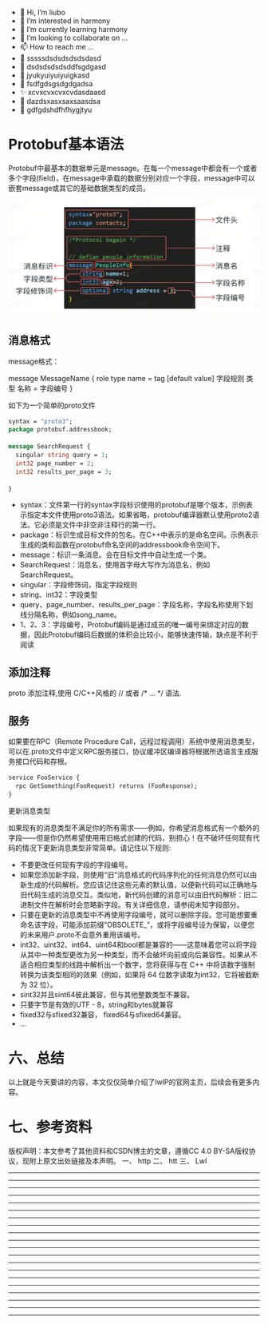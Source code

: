 * 👋 Hi, I’m liubo
* 👀 I’m interested in harmony
* 🌱 I’m currently learning harmony
* 💞️ I’m looking to collaborate on ...
* 📫 How to reach me ...
* 📇 sssssdsdsdsdsdsdasd
* 🎃 dsdsdsdsdsddfsgdgasd
* 🍺 jyukyuiyuiyuigkasd
* 🍥 fsdfgdsgsdgdgadsa
* ✨ xcvxcvxcvxcvdasdaasd
* 🍰 dazdsxasxsaxsaasdsa
* 🚨 gdfgdshdfhfhygjtyu



# Protobuf基本语法

Protobuf中最基本的数据单元是message。在每一个message中都会有一个或者多个字段(field)，在message中承载的数据分别对应一个字段，message中可以嵌套message或其它的基础数据类型的成员。



<img src="../picture/Protobuf.png" alt="字段类型" style="zoom:80%;" />



## 消息格式



message格式：

message MessageName {
    role type name = tag [default value]
    字段规则 类型 名称 = 字段编号
}



如下为一个简单的proto文件

```protobuf
syntax = "proto3";
package protobuf.addressbook;

message SearchRequest {
  singular string query = 1;
  int32 page_number = 2;
  int32 results_per_page = 3;
  
}
```

- syntax：文件第一行的syntax字段标识使用的protobuf是哪个版本，示例表示指定本文件使用proto3语法。如果省略，protobuf编译器默认使用proto2语法。它必须是文件中非空非注释行的第一行。
- package：标识生成目标文件的包名。在C++中表示的是命名空间。示例表示生成的类和函数在protobuf命名空间的addressbook命令空间下。
- message：标识一条消息。会在目标文件中自动生成一个类。
- SearchRequest：消息名，使用首字母大写作为消息名，例如SearchRequest。
- singular：字段修饰词，指定字段规则
- string、int32：字段类型
- query、page_number、results_per_page：字段名称，字段名称使用下划线分隔名称，例如song_name。
- 1、2、3：字段编号，Protobuf编码是通过成员的唯一编号来绑定对应的数据，因此Protobuf编码后数据的体积会比较小，能够快速传输，缺点是不利于阅读










## 添加注释

proto 添加注释,使用 C/C++风格的 // 或者 /* … */ 语法.





## 服务

如果要在RPC（Remote Procedure Call，远程过程调用）系统中使用消息类型，可以在.proto文件中定义RPC服务接口，协议缓冲区编译器将根据所选语言生成服务接口代码和存根。

```protobuf
service FooService {
  rpc GetSomething(FooRequest) returns (FooResponse);
}
```



更新消息类型

如果现有的消息类型不满足你的所有需求——例如，你希望消息格式有一个额外的字段——但是你仍然希望使用用旧格式创建的代码，别担心！在不破坏任何现有代码的情况下更新消息类型非常简单。请记住以下规则:

- 不要更改任何现有字段的字段编号。
- 如果您添加新字段，则使用“旧”消息格式的代码序列化的任何消息仍然可以由新生成的代码解析。您应该记住这些元素的默认值，以便新代码可以正确地与旧代码生成的消息交互。类似地，新代码创建的消息可以由旧代码解析：旧二进制文件在解析时会忽略新字段。有关详细信息，请参阅未知字段部分。
- 只要在更新的消息类型中不再使用字段编号，就可以删除字段。您可能想要重命名该字段，可能添加前缀“OBSOLETE_”，或将字段编号设为保留，以便您的未来用户.proto不会意外重用该编号。
- int32、uint32、int64、uint64和bool都是兼容的——这意味着您可以将字段从其中一种类型更改为另一种类型，而不会破坏向前或向后兼容性。如果从不适合相应类型的线路中解析出一个数字，您将获得与在 C++ 中将该数字强制转换为该类型相同的效果（例如，如果将 64 位数字读取为int32，它将被截断为 32 位）。
- sint32并且sint64彼此兼容，但与其他整数类型不兼容。
- 只要字节是有效的UTF - 8，string和bytes就兼容
- fixed32与sfixed32兼容， fixed64与sfixed64兼容。
- …







# 六、总结

以上就是今天要讲的内容，本文仅仅简单介绍了lwIP的官网主页，后续会有更多内容。



# 七、参考资料

版权声明：本文参考了其他资料和CSDN博主的文章，遵循CC 4.0 BY-SA版权协议，现附上原文出处链接及本声明。
一、 http
二、 htt
三、 LwI









---
---
---
---
---
---
---
---
---
---
---
---
---
---
---
---
---
---
---
---


